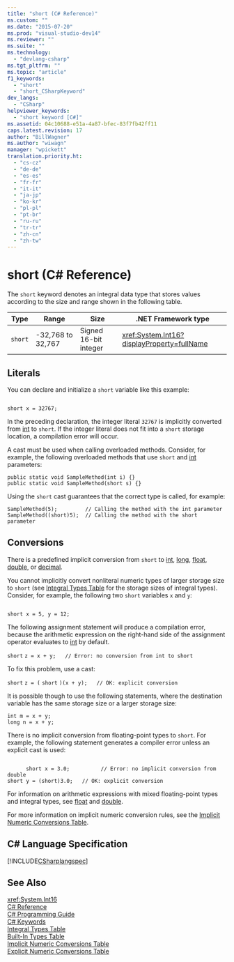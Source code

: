 ```yaml
---
title: "short (C# Reference)"
ms.custom: ""
ms.date: "2015-07-20"
ms.prod: "visual-studio-dev14"
ms.reviewer: ""
ms.suite: ""
ms.technology: 
  - "devlang-csharp"
ms.tgt_pltfrm: ""
ms.topic: "article"
f1_keywords: 
  - "short"
  - "short_CSharpKeyword"
dev_langs: 
  - "CSharp"
helpviewer_keywords: 
  - "short keyword [C#]"
ms.assetid: 04c10688-e51a-4a87-bfec-83f7fb42ff11
caps.latest.revision: 17
author: "BillWagner"
ms.author: "wiwagn"
manager: "wpickett"
translation.priority.ht: 
  - "cs-cz"
  - "de-de"
  - "es-es"
  - "fr-fr"
  - "it-it"
  - "ja-jp"
  - "ko-kr"
  - "pl-pl"
  - "pt-br"
  - "ru-ru"
  - "tr-tr"
  - "zh-cn"
  - "zh-tw"
---
```

# short (C# Reference)
The `short` keyword denotes an integral data type that stores values according to the size and range shown in the following table.  
  
|Type|Range|Size|.NET Framework type|  
|----------|-----------|----------|-------------------------|  
|`short`|-32,768 to 32,767|Signed 16-bit integer|<xref:System.Int16?displayProperty=fullName>|  
  
## Literals  
 You can declare and initialize a `short` variable like this example:  
  
```  
  
short x = 32767;  
```  
  
 In the preceding declaration, the integer literal `32767` is implicitly converted from [int](../../../csharp/language-reference/keywords/int.md) to `short`. If the integer literal does not fit into a `short` storage location, a compilation error will occur.  
  
 A cast must be used when calling overloaded methods. Consider, for example, the following overloaded methods that use `short` and [int](../../../csharp/language-reference/keywords/int.md) parameters:  
  
```  
public static void SampleMethod(int i) {}  
public static void SampleMethod(short s) {}  
```  
  
 Using the `short` cast guarantees that the correct type is called, for example:  
  
```  
SampleMethod(5);         // Calling the method with the int parameter  
SampleMethod((short)5);  // Calling the method with the short parameter  
```  
  
## Conversions  
 There is a predefined implicit conversion from `short` to [int](../../../csharp/language-reference/keywords/int.md), [long](../../../csharp/language-reference/keywords/long.md), [float](../../../csharp/language-reference/keywords/float.md), [double](../../../csharp/language-reference/keywords/double.md), or [decimal](../../../csharp/language-reference/keywords/decimal.md).  
  
 You cannot implicitly convert nonliteral numeric types of larger storage size to `short` (see [Integral Types Table](../../../csharp/language-reference/keywords/integral-types-table.md) for the storage sizes of integral types). Consider, for example, the following two `short` variables `x` and `y`:  
  
```  
  
short x = 5, y = 12;  
```  
  
 The following assignment statement will produce a compilation error, because the arithmetic expression on the right-hand side of the assignment operator evaluates to [int](../../../csharp/language-reference/keywords/int.md) by default.  
  
 `short`   `z = x + y;   // Error: no conversion from int to short`  
  
 To fix this problem, use a cast:  
  
 `short`   `z = (`  `short`  `)(x + y);   // OK: explicit conversion`  
  
 It is possible though to use the following statements, where the destination variable has the same storage size or a larger storage size:  
  
```  
int m = x + y;  
long n = x + y;  
```  
  
 There is no implicit conversion from floating-point types to `short`. For example, the following statement generates a compiler error unless an explicit cast is used:  
  
```  
  
      short x = 3.0;          // Error: no implicit conversion from double  
short y = (short)3.0;   // OK: explicit conversion  
```  
  
 For information on arithmetic expressions with mixed floating-point types and integral types, see [float](../../../csharp/language-reference/keywords/float.md) and [double](../../../csharp/language-reference/keywords/double.md).  
  
 For more information on implicit numeric conversion rules, see the [Implicit Numeric Conversions Table](../../../csharp/language-reference/keywords/implicit-numeric-conversions-table.md).  
  
## C# Language Specification  
 [!INCLUDE[CSharplangspec](../../../csharp/language-reference/keywords/includes/csharplangspec_md.md)]  
  
## See Also  
 <xref:System.Int16>   
 [C# Reference](../../../csharp/language-reference/index.md)   
 [C# Programming Guide](../../../csharp/programming-guide/index.md)   
 [C# Keywords](../../../csharp/language-reference/keywords/index.md)   
 [Integral Types Table](../../../csharp/language-reference/keywords/integral-types-table.md)   
 [Built-In Types Table](../../../csharp/language-reference/keywords/built-in-types-table.md)   
 [Implicit Numeric Conversions Table](../../../csharp/language-reference/keywords/implicit-numeric-conversions-table.md)   
 [Explicit Numeric Conversions Table](../../../csharp/language-reference/keywords/explicit-numeric-conversions-table.md)